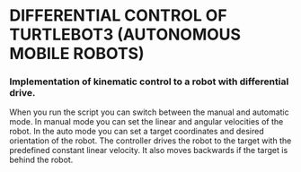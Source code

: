 # DIFFERENTIAL CONTROL OF TURTLEBOT3 (AUTONOMOUS MOBILE ROBOTS)

### Implementation of kinematic control to a robot with differential drive.

When you run the script you can switch between the manual and automatic mode. In manual mode you can set the linear and angular velocities of the robot. In the auto mode you can set a target coordinates and desired orientation of the robot. The controller drives the robot to the target with the predefined constant linear velocity. It also moves backwards if the target is behind the robot.
